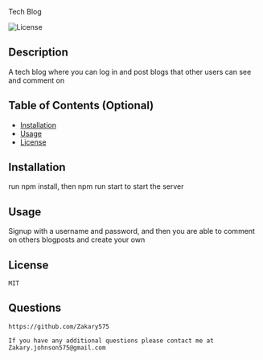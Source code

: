 Tech Blog

  ![License](https://img.shields.io/badge/-MIT-blue.svg)


## Description
    
   A tech blog where you can log in and post blogs that other users can see and comment on

## Table of Contents (Optional)
        
- [Installation](#installation)
- [Usage](#usage)
- [License](#license)
    
## Installation
    
   run npm install, then npm run start to start the server 

## Usage
    
   Signup with a username and password, and then you are able to comment on others blogposts and create your own
    
    
## License
    
    MIT    



## Questions

    https://github.com/Zakary575

    If you have any additional questions please contact me at Zakary.johnson575@gmail.com
    